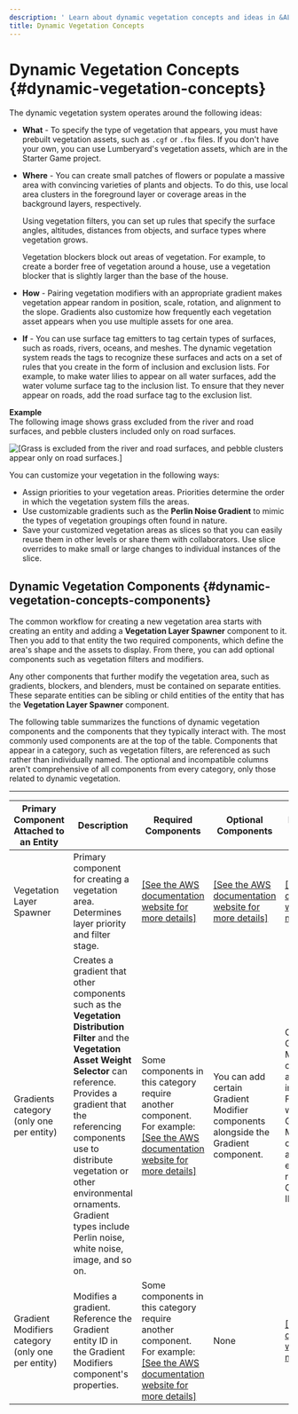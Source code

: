 ```yaml
---
description: ' Learn about dynamic vegetation concepts and ideas in &ALYlong;. '
title: Dynamic Vegetation Concepts
---
```

# Dynamic Vegetation Concepts {#dynamic-vegetation-concepts}

The dynamic vegetation system operates around the following ideas:
+ **What** - To specify the type of vegetation that appears, you must have prebuilt vegetation assets, such as `.cgf` or `.fbx` files\. If you don't have your own, you can use Lumberyard's vegetation assets, which are in the Starter Game project\.
+ **Where** - You can create small patches of flowers or populate a massive area with convincing varieties of plants and objects\. To do this, use local area clusters in the foreground layer or coverage areas in the background layers, respectively\.

  Using vegetation filters, you can set up rules that specify the surface angles, altitudes, distances from objects, and surface types where vegetation grows\. 

  Vegetation blockers block out areas of vegetation\. For example, to create a border free of vegetation around a house, use a vegetation blocker that is slightly larger than the base of the house\.
+ **How** - Pairing vegetation modifiers with an appropriate gradient makes vegetation appear random in position, scale, rotation, and alignment to the slope\. Gradients also customize how frequently each vegetation asset appears when you use multiple assets for one area\.
+ **If** - You can use surface tag emitters to tag certain types of surfaces, such as roads, rivers, oceans, and meshes\. The dynamic vegetation system reads the tags to recognize these surfaces and acts on a set of rules that you create in the form of inclusion and exclusion lists\. For example, to make water lilies to appear on all water surfaces, add the water volume surface tag to the inclusion list\. To ensure that they never appear on roads, add the road surface tag to the exclusion list\.

**Example**  
The following image shows grass excluded from the river and road surfaces, and pebble clusters included only on road surfaces\.  

![\[Grass is excluded from the river and road surfaces, and pebble clusters appear only on road surfaces.\]](/images/userguide/vegetation/dynamic/dynamic-vegetation-concepts-lilies.png)

You can customize your vegetation in the following ways:
+ Assign priorities to your vegetation areas\. Priorities determine the order in which the vegetation system fills the areas\.
+ Use customizable gradients such as the **Perlin Noise Gradient** to mimic the types of vegetation groupings often found in nature\.
+ Save your customized vegetation areas as slices so that you can easily reuse them in other levels or share them with collaborators\. Use slice overrides to make small or large changes to individual instances of the slice\.

## Dynamic Vegetation Components {#dynamic-vegetation-concepts-components}

The common workflow for creating a new vegetation area starts with creating an entity and adding a **Vegetation Layer Spawner** component to it\. Then you add to that entity the two required components, which define the area's shape and the assets to display\. From there, you can add optional components such as vegetation filters and modifiers\.

Any other components that further modify the vegetation area, such as gradients, blockers, and blenders, must be contained on separate entities\. These separate entities can be sibling or child entities of the entity that has the **Vegetation Layer Spawner** component\.

The following table summarizes the functions of dynamic vegetation components and the components that they typically interact with\. The most commonly used components are at the top of the table\. Components that appear in a category, such as vegetation filters, are referenced as such rather than individually named\. The optional and incompatible columns aren't comprehensive of all components from every category, only those related to dynamic vegetation\.


****  

| Primary Component Attached to an Entity | Description | Required Components | Optional Components | Incompatible Components | 
| --- | --- | --- | --- | --- | 
| Vegetation Layer Spawner | Primary component for creating a vegetation area\. Determines layer priority and filter stage\. | [\[See the AWS documentation website for more details\]](http://docs.aws.amazon.com/lumberyard/latest/userguide/dynamic-vegetation-concepts.html) | [\[See the AWS documentation website for more details\]](http://docs.aws.amazon.com/lumberyard/latest/userguide/dynamic-vegetation-concepts.html) | [\[See the AWS documentation website for more details\]](http://docs.aws.amazon.com/lumberyard/latest/userguide/dynamic-vegetation-concepts.html) | 
| Gradients category \(only one per entity\) | Creates a gradient that other components such as the **Vegetation Distribution Filter** and the **Vegetation Asset Weight Selector** can reference\. Provides a gradient that the referencing components use to distribute vegetation or other environmental ornaments\. Gradient types include Perlin noise, white noise, image, and so on\. | Some components in this category require another component\. For example: [\[See the AWS documentation website for more details\]](http://docs.aws.amazon.com/lumberyard/latest/userguide/dynamic-vegetation-concepts.html) | You can add certain Gradient Modifier components alongside the Gradient component\. | Certain Gradient Modifier components are incompatible\. For a better workflow, add Gradient Modifier components to a separate entity and then reference the Gradient entity ID\. | 
| Gradient Modifiers category \(only one per entity\) | Modifies a gradient\. Reference the Gradient entity ID in the Gradient Modifiers component's properties\. | Some components in this category require another component\. For example: [\[See the AWS documentation website for more details\]](http://docs.aws.amazon.com/lumberyard/latest/userguide/dynamic-vegetation-concepts.html) | None | [\[See the AWS documentation website for more details\]](http://docs.aws.amazon.com/lumberyard/latest/userguide/dynamic-vegetation-concepts.html) | 